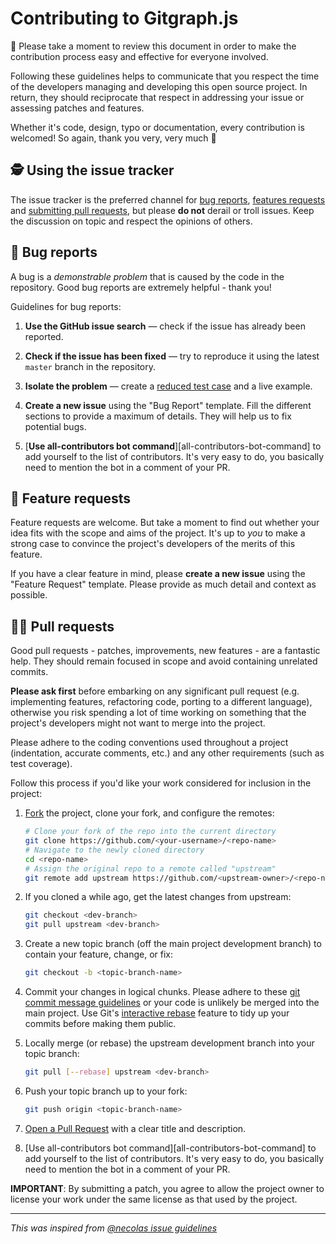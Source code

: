 # Contributing to Gitgraph.js

🤠 Please take a moment to review this document in order to make the contribution
process easy and effective for everyone involved.

Following these guidelines helps to communicate that you respect the time of
the developers managing and developing this open source project. In return,
they should reciprocate that respect in addressing your issue or assessing
patches and features.

Whether it's code, design, typo or documentation, every contribution is welcomed! So again, thank you very, very much 🧙‍

## 🕵️‍ Using the issue tracker

The issue tracker is the preferred channel for [bug reports](#bugs), [features requests](#features) and [submitting pull requests](#pull-requests), but please **do not** derail or troll issues. Keep the discussion on topic and respect the opinions of others.

<a name="bugs"></a>

## 🐛 Bug reports

A bug is a _demonstrable problem_ that is caused by the code in the repository.
Good bug reports are extremely helpful - thank you!

Guidelines for bug reports:

1.  **Use the GitHub issue search** &mdash; check if the issue has already been
    reported.

2.  **Check if the issue has been fixed** &mdash; try to reproduce it using the
    latest `master` branch in the repository.

3.  **Isolate the problem** &mdash; create a [reduced test
    case](http://css-tricks.com/reduced-test-cases/) and a live example.

4.  **Create a new issue** using the "Bug Report" template. Fill the different
    sections to provide a maximum of details. They will help us to fix potential bugs.

5.  [**Use all-contributors bot command**][all-contributors-bot-command] to add yourself to the list of contributors. It's very easy to do, you basically need to mention the bot in a comment of your PR.

<a name="features"></a>

## 🙋‍ Feature requests

Feature requests are welcome. But take a moment to find out whether your idea
fits with the scope and aims of the project. It's up to _you_ to make a strong
case to convince the project's developers of the merits of this feature.

If you have a clear feature in mind, please **create a new issue** using the "Feature Request"
template. Please provide as much detail and context as possible.

<a name="pull-requests"></a>

## 👩‍💻 Pull requests

Good pull requests - patches, improvements, new features - are a fantastic
help. They should remain focused in scope and avoid containing unrelated
commits.

**Please ask first** before embarking on any significant pull request (e.g.
implementing features, refactoring code, porting to a different language),
otherwise you risk spending a lot of time working on something that the
project's developers might not want to merge into the project.

Please adhere to the coding conventions used throughout a project (indentation,
accurate comments, etc.) and any other requirements (such as test coverage).

Follow this process if you'd like your work considered for inclusion in the
project:

1.  [Fork](http://help.github.com/fork-a-repo/) the project, clone your fork,
    and configure the remotes:

    ```bash
    # Clone your fork of the repo into the current directory
    git clone https://github.com/<your-username>/<repo-name>
    # Navigate to the newly cloned directory
    cd <repo-name>
    # Assign the original repo to a remote called "upstream"
    git remote add upstream https://github.com/<upstream-owner>/<repo-name>
    ```

2.  If you cloned a while ago, get the latest changes from upstream:

    ```bash
    git checkout <dev-branch>
    git pull upstream <dev-branch>
    ```

3.  Create a new topic branch (off the main project development branch) to
    contain your feature, change, or fix:

    ```bash
    git checkout -b <topic-branch-name>
    ```

4.  Commit your changes in logical chunks. Please adhere to these [git commit
    message guidelines](http://tbaggery.com/2008/04/19/a-note-about-git-commit-messages.html)
    or your code is unlikely be merged into the main project. Use Git's
    [interactive rebase](https://help.github.com/articles/interactive-rebase)
    feature to tidy up your commits before making them public.

5.  Locally merge (or rebase) the upstream development branch into your topic branch:

    ```bash
    git pull [--rebase] upstream <dev-branch>
    ```

6.  Push your topic branch up to your fork:

    ```bash
    git push origin <topic-branch-name>
    ```

7.  [Open a Pull Request](https://help.github.com/articles/using-pull-requests/)
    with a clear title and description.

8.  [Use all-contributors bot command][all-contributors-bot-command] to add yourself to the list of contributors. It's very easy to do, you basically need to mention the bot in a comment of your PR.

**IMPORTANT**: By submitting a patch, you agree to allow the project owner to license your work under the same license as that used by the project.

---

_This was inspired from [@necolas issue guidelines](https://github.com/necolas/issue-guidelines/blob/master/CONTRIBUTING.md)_
